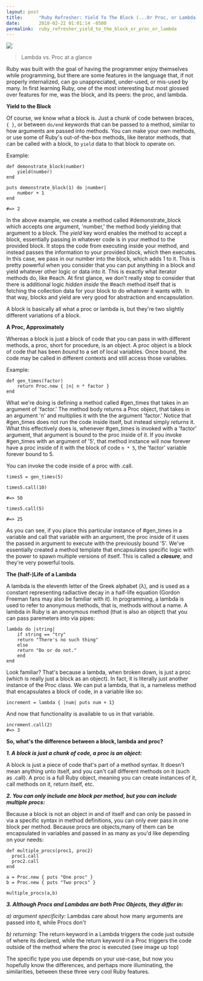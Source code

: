 ```yaml
---
layout: post
title:      "Ruby Refresher: Yield To The Block (...Or Proc, or Lambda)"
date:       2018-02-22 01:01:14 -0500
permalink:  ruby_refresher_yield_to_the_block_or_proc_or_lambda
---
```



![](http://i.imgur.com/mLY2X1y.png!)
> Lambda vs. Proc at a glance


Ruby was built with the goal of having the programmer enjoy themselves while programming, but there are some features in the language that, if not properly internalized, can go unappreciated, under-used, or mis-used by many. In first learning Ruby, one of the most interesting but most glossed over features for me, was the block, and its peers: the proc, and lambda.

**Yield to the Block**

Of course, we know what a block is. Just a chunk of code between braces, ``{ }``, or between ``do/end`` keywords that can be passed to a method, similar to how arguments are passed into methods. You can make your own methods, or use some of Ruby's out-of-the-box methods, like iterator methods, that can be called with a block, to ```yield``` data to that block to operate on.

Example:

```
def demonstrate_block(number)
    yield(number)
end

puts demonstrate_block(1) do |number| 
    number + 1
end 

#=> 2
```

In the above example, we create a method called #demonstrate_block which accepts one argument, 'number,' the method body yielding that argument to a block. The *yield* key word enables the method to accept a block, essentially passing in whatever code is in your method to the provided block. It stops the code from executing inside your method, and instead passes the information to your provided block, which then executes. In this case, we pass in our number into the block, which adds 1 to it. This is pretty powerful when you consider that you can put anything in a block and yield whatever other logic or data into it. This is exactly what iterator methods do, like #each. At first glance, we don't really stop to consider that there is additional logic *hidden inside* the #each method itself that is fetching the collection data for your block to do whatever it wants with. In that way, blocks and yield are very good for abstraction and encapsulation. 

A block is basically all what a proc or lambda is, but they're two slightly different variations of a block.

**A Proc, Approximately**

Whereas a block is just a block of code that you can pass in with different methods, a proc, short for procedure, is an object. A proc object is a block of code that has been *bound* to a set of local variables. Once bound, the code may be called in different contexts and still access those variables. 

Example:

```
def gen_times(factor)
    return Proc.new { |n| n * factor }
end
```

What we're doing is defining a method called #gen_times that takes in an argument of 'factor.' The method body returns a Proc object, that takes in an argument 'n' and multiplies it with the the argument 'factor.' Notice that #gen_times does not run the code inside itself, but instead simply *returns* it. What this effectively does is, whenever #gen_times is invoked with a 'factor' argument, that argument is bound to the proc inside of it. If you invoke #gen_times with an argument of '5', that method instance will now forever have a proc inside of it with the block of code ```n * 5```, the 'factor' variable forever bound to 5. 

You can invoke the code inside of a proc with .call.

```
times5 = gen_times(5)

times5.call(10) 

#=> 50

times5.call(5)

#=> 25
```

As you can see, if you place this particular instance of #gen_times in a variable and call that variable with an argument, the proc inside of it uses the passed in argument to execute with the previously bound '5'. We've essentially created a method template that encapsulates specific logic with the power to spawn multiple versions of itself. This is called a ***closure***, and they're very powerful tools.

**The (half-)Life of a Lambda**

A lambda is the eleventh letter of the Greek alphabet (λ), and is used as a constant representing radiactive decay in a half-life equation (Gordon Freeman fans may also be familiar with it). In programming, a lambda is used to refer to anonymous methods, that is, methods without a name. A lambda in Ruby is an anonymous method (that is also an object) that you can pass paremeters into via pipes:

```
lambda do |string|
    if string == "try"
	return "There's no such thing"
    else 
	return "Do or do not."
    end
end 
```

Look familiar? That's because a lambda, when broken down, is just a proc (which is really just a block as an object). In fact, it is literally just another instance of the Proc class. We can put a lambda, that is, a nameless method that encapsulates a block of code, in a variable like so:

```
increment = lambda { |num| puts num + 1}
```

And now that functionality is available to us in that variable.

```
increment.call(2)
#=> 3
```

**So, what's the difference between a block, lambda and proc?** 

***1. A block is just a chunk of code, a proc is an object:***

A block is just a piece of code that's part of a method syntax. It doesn't mean anything unto itself, and you can't call different methods on it (such as .call). A proc is a full Ruby object, meaning you can create instances of it, call methods on it, return itself, etc.

***2. You can only include one block per method, but you can include multiple procs:***

Because a block is not an object in and of itself and can only be passed in via a specific syntax in method definitions, you can only ever pass in one block per method. Because procs are objects,many of them can be encapsulated in variables and passed in as many as you'd like depending on your needs:

```
def multiple_procs(proc1, proc2)
  proc1.call
  proc2.call
end

a = Proc.new { puts "One proc" }
b = Proc.new { puts "Two procs" }

multiple_procs(a,b)
```

***3. Although Procs and Lambdas are both Proc Objects, they differ in:***

*a) argument specificity:* Lambdas care about how many arguments are passed into it, while Procs don't 

*b) returning:* The return keyword in a Lambda triggers the code just outside of where its declared, while the return keyword in a Proc triggers the code outside of the method where the proc is executed (see image up top)

The specific type you use depends on your use-case, but now you hopefully know the differences, and perhaps more illuminating, the similarities, between these three very cool Ruby features.
